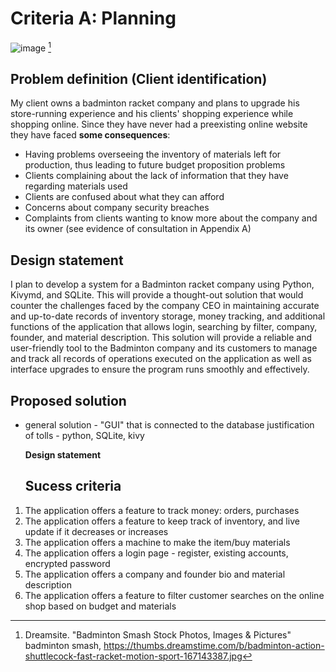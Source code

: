 # Criteria A: Planning
![image](https://github.com/Rokyyz/Unit3/assets/134658259/3c97f3c4-5331-40dc-87a3-ed900b3e7f75) [^1]


## Problem definition (Client identification)
My client owns a badminton racket company and plans to upgrade his store-running experience and his clients' shopping experience while shopping online. Since they have never had a preexisting online website they have faced **some consequences**: 
 
* Having problems overseeing the inventory of materials left for production, thus leading to future budget proposition problems
* Clients complaining about the lack of information that they have regarding materials used
* Clients are confused about what they can afford
* Concerns about company security breaches
* Complaints from clients wanting to know more about the company and its owner
(see evidence of consultation in Appendix A) 

## Design statement 

I plan to develop a system for a Badminton racket company using Python, Kivymd, and SQLite. This will provide a thought-out solution that would counter the challenges faced by the company CEO in maintaining accurate and up-to-date records of inventory storage, money tracking, and additional functions of the application that allows login, searching by filter, company, founder, and material description. This solution will provide a reliable and user-friendly tool to the Badminton company and its customers to manage and track all records of operations executed on the application as well as interface upgrades to ensure the program runs smoothly and effectively.

  ## Proposed solution
  
- general solution - "GUI" that is connected to the database
justification of tolls - python, SQLite, kivy

  **Design statement**

  ## Sucess criteria
1. The application offers a feature to track money: orders, purchases
2. The application offers a feature to keep track of inventory, and live update if it decreases or increases
3. The application offers a machine to make the item/buy materials
4. The application offers a login page - register, existing accounts, encrypted password
5. The application offers a company and founder bio and material description
6. The application offers a feature to filter customer searches on the online shop based on budget and materials


[^1]: Dreamsite. "Badminton Smash Stock Photos, Images & Pictures" badminton smash,
https://thumbs.dreamstime.com/b/badminton-action-shuttlecock-fast-racket-motion-sport-167143387.jpg
